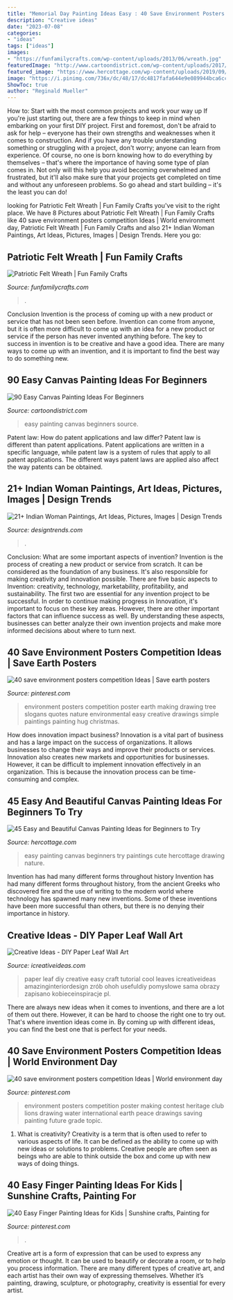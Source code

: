 ```yaml
---
title: "Memorial Day Painting Ideas Easy : 40 Save Environment Posters Competition Ideas"
description: "Creative ideas"
date: "2023-07-08"
categories:
- "ideas"
tags: ["ideas"]
images:
- "https://funfamilycrafts.com/wp-content/uploads/2013/06/wreath.jpg"
featuredImage: "http://www.cartoondistrict.com/wp-content/uploads/2017/06/Easy-Canvas-Painting-Ideas-For-Beginners15-1.jpg"
featured_image: "https://www.hercottage.com/wp-content/uploads/2019/09/Easy-and-Beautiful-Canvas-Painting-Ideas-for-Beginners-to-Try-17.jpg"
image: "https://i.pinimg.com/736x/dc/48/17/dc4817fafa644e9e089944bca6cc9f07.jpg"
ShowToc: true
author: "Reginald Mueller"
---
```



How to: Start with the most common projects and work your way up
If you're just starting out, there are a few things to keep in mind when embarking on your first DIY project. First and foremost, don't be afraid to ask for help – everyone has their own strengths and weaknesses when it comes to construction. And if you have any trouble understanding something or struggling with a project, don't worry; anyone can learn from experience.
Of course, no one is born knowing how to do everything by themselves – that's where the importance of having some type of plan comes in. Not only will this help you avoid becoming overwhelmed and frustrated, but it'll also make sure that your projects get completed on time and without any unforeseen problems. So go ahead and start building – it's the least you can do!

	

		
looking for Patriotic Felt Wreath | Fun Family Crafts you've visit to the right place. We have 8 Pictures about Patriotic Felt Wreath | Fun Family Crafts like 40 save environment posters competition Ideas | World environment day, Patriotic Felt Wreath | Fun Family Crafts and also 21+ Indian Woman Paintings, Art Ideas, Pictures, Images | Design Trends. Here you go:
		
    
## Patriotic Felt Wreath | Fun Family Crafts

<img loading=lazy src="https://funfamilycrafts.com/wp-content/uploads/2013/06/wreath.jpg" onerror="this.onerror=null;this.src='https://tse3.mm.bing.net/th?id=OIP.K09d1eIAC67RjkWRNJx69AHaFF&amp;pid=15.1';" alt="Patriotic Felt Wreath | Fun Family Crafts">

_Source: funfamilycrafts.com_

>. 

	

Conclusion
Invention is the process of coming up with a new product or service that has not been seen before. Invention can come from anyone, but it is often more difficult to come up with an idea for a new product or service if the person has never invented anything before. The key to success in invention is to be creative and have a good idea. There are many ways to come up with an invention, and it is important to find the best way to do something new.

    
## 90 Easy Canvas Painting Ideas For Beginners

<img loading=lazy src="http://www.cartoondistrict.com/wp-content/uploads/2017/06/Easy-Canvas-Painting-Ideas-For-Beginners15-1.jpg" onerror="this.onerror=null;this.src='https://tse2.mm.bing.net/th?id=OIP.95vW5q5Xz0Vw1UleV7OBFQHaKE&amp;pid=15.1';" alt="90 Easy Canvas Painting Ideas For Beginners">

_Source: cartoondistrict.com_

>easy painting canvas beginners source. 

	

Patent law: How do patent applications and law differ?
Patent law is different than patent applications. Patent applications are written in a specific language, while patent law is a system of rules that apply to all patent applications. The different ways patent laws are applied also affect the way patents can be obtained.

    
## 21+ Indian Woman Paintings, Art Ideas, Pictures, Images | Design Trends

<img loading=lazy src="https://images.designtrends.com/wp-content/uploads/2016/04/18083227/Painting-of-Indian-Beautiful-Woman.jpg" onerror="this.onerror=null;this.src='https://tse3.mm.bing.net/th?id=OIP.DBisNUGdUxXId9mGX35K8AHaKr&amp;pid=15.1';" alt="21+ Indian Woman Paintings, Art Ideas, Pictures, Images | Design Trends">

_Source: designtrends.com_

>. 

	

Conclusion: What are some important aspects of invention?
Invention is the process of creating a new product or service from scratch. It can be considered as the foundation of any business. It's also responsible for making creativity and innovation possible. There are five basic aspects to Invention: creativity, technology, marketability, profitability, and sustainability. The first two are essential for any invention project to be successful. In order to continue making progress in Innovation, it's important to focus on these key areas. However, there are other important factors that can influence success as well. By understanding these aspects, businesses can better analyze their own invention projects and make more informed decisions about where to turn next.

    
## 40 Save Environment Posters Competition Ideas | Save Earth Posters

<img loading=lazy src="https://i.pinimg.com/736x/c7/50/8a/c7508a6070d21c37a90de7c23c0b4dea.jpg" onerror="this.onerror=null;this.src='https://tse2.mm.bing.net/th?id=OIP.7y6FSmqkP7zky0vgSGVJlQHaLh&amp;pid=15.1';" alt="40 save environment posters competition Ideas | Save earth posters">

_Source: pinterest.com_

>environment posters competition poster earth making drawing tree slogans quotes nature environmental easy creative drawings simple paintings painting hug christmas. 

	

How does innovation impact business?
Innovation is a vital part of business and has a large impact on the success of organizations. It allows businesses to change their ways and improve their products or services. Innovation also creates new markets and opportunities for businesses. However, it can be difficult to implement innovation effectively in an organization. This is because the innovation process can be time-consuming and complex.

    
## 45 Easy And Beautiful Canvas Painting Ideas For Beginners To Try

<img loading=lazy src="https://www.hercottage.com/wp-content/uploads/2019/09/Easy-and-Beautiful-Canvas-Painting-Ideas-for-Beginners-to-Try-17.jpg" onerror="this.onerror=null;this.src='https://tse1.mm.bing.net/th?id=OIP.r9ZsGMimnqPvLLeNv-Zr6QHaJ7&amp;pid=15.1';" alt="45 Easy and Beautiful Canvas Painting Ideas for Beginners to Try">

_Source: hercottage.com_

>easy painting canvas beginners try paintings cute hercottage drawing nature. 

	

Invention has had many different forms throughout history
Invention has had many different forms throughout history, from the ancient Greeks who discovered fire and the use of writing to the modern world where technology has spawned many new inventions. Some of these inventions have been more successful than others, but there is no denying their importance in history.

    
## Creative Ideas - DIY Paper Leaf Wall Art

<img loading=lazy src="https://www.icreativeideas.com/wp-content/uploads/2014/09/Creative-Ideas-DIY-Paper-Leaf-Wall-Art.jpg" onerror="this.onerror=null;this.src='https://tse3.mm.bing.net/th?id=OIP.NaBKi6bbJXAmOW-tOZdBQgHaHa&amp;pid=15.1';" alt="Creative Ideas - DIY Paper Leaf Wall Art">

_Source: icreativeideas.com_

>paper leaf diy creative easy craft tutorial cool leaves icreativeideas amazinginteriordesign zrób ohoh usefuldiy pomysłowe sama obrazy zapisano kobieceinspiracje pl. 

	

There are always new ideas when it comes to inventions, and there are a lot of them out there. However, it can be hard to choose the right one to try out. That's where invention ideas come in. By coming up with different ideas, you can find the best one that is perfect for your needs.

    
## 40 Save Environment Posters Competition Ideas | World Environment Day

<img loading=lazy src="https://i.pinimg.com/736x/79/c6/2e/79c62e62b95470b760fdd11e1df724f8.jpg" onerror="this.onerror=null;this.src='https://tse4.mm.bing.net/th?id=OIP.MUaNTCmjO-N6VCOyqsu8lQHaMS&amp;pid=15.1';" alt="40 save environment posters competition Ideas | World environment day">

_Source: pinterest.com_

>environment posters competition poster making contest heritage club lions drawing water international earth peace drawings saving painting future grade topic. 

	

1. What is creativity?
Creativity is a term that is often used to refer to various aspects of life. It can be defined as the ability to come up with new ideas or solutions to problems. Creative people are often seen as beings who are able to think outside the box and come up with new ways of doing things.

    
## 40 Easy Finger Painting Ideas For Kids | Sunshine Crafts, Painting For

<img loading=lazy src="https://i.pinimg.com/736x/dc/48/17/dc4817fafa644e9e089944bca6cc9f07.jpg" onerror="this.onerror=null;this.src='https://tse3.mm.bing.net/th?id=OIP.KAj7smmYcbMsuH9nC7nPEAHaLH&amp;pid=15.1';" alt="40 Easy Finger Painting Ideas for Kids | Sunshine crafts, Painting for">

_Source: pinterest.com_

>. 

	

Creative art is a form of expression that can be used to express any emotion or thought. It can be used to beautify or decorate a room, or to help you process information. There are many different types of creative art, and each artist has their own way of expressing themselves. Whether it’s painting, drawing, sculpture, or photography, creativity is essential for every artist.

